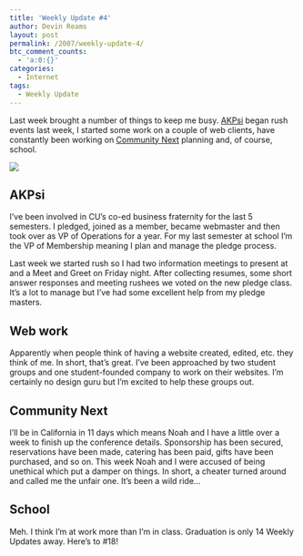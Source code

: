 ```yaml
---
title: 'Weekly Update #4'
author: Devin Reams
layout: post
permalink: /2007/weekly-update-4/
btc_comment_counts:
  - 'a:0:{}'
categories:
  - Internet
tags:
  - Weekly Update
---
```

Last week brought a number of things to keep me busy. [AKPsi][1] began rush events last week, I started some work on a couple of web clients, have constantly been working on [Community Next][2] planning and, of course, school.

<!--more-->

<img src="http://devinreams.com/wp-content/uploads/2007/01/akpsi.png" align="center" />

## AKPsi

I&#8217;ve been involved in CU&#8217;s co-ed business fraternity for the last 5 semesters. I pledged, joined as a member, became webmaster and then took over as VP of Operations for a year. For my last semester at school I&#8217;m the VP of Membership meaning I plan and manage the pledge process.

Last week we started rush so I had two information meetings to present at and a Meet and Greet on Friday night. After collecting resumes, some short answer responses and meeting rushees we voted on the new pledge class. It&#8217;s a lot to manage but I&#8217;ve had some excellent help from my pledge masters.

## Web work

Apparently when people think of having a website created, edited, etc. they think of me. In short, that&#8217;s great. I&#8217;ve been approached by two student groups and one student-founded company to work on their websites. I&#8217;m certainly no design guru but I&#8217;m excited to help these groups out.

## Community Next

I&#8217;ll be in California in 11 days which means Noah and I have a little over a week to finish up the conference details. Sponsorship has been secured, reservations have been made, catering has been paid, gifts have been purchased, and so on. This week Noah and I were accused of being unethical which put a damper on things. In short, a cheater turned around and called me the unfair one. It&#8217;s been a wild ride&#8230;

## School

Meh. I think I&#8217;m at work more than I&#8217;m in class. Graduation is only 14 Weekly Updates away. Here&#8217;s to #18!

 [1]: http://www.cuakpsi.com/
 [2]: http://www.communitynext.com/